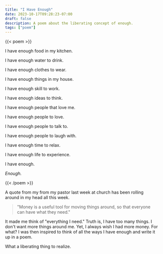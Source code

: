 ```yaml
---
title: "I Have Enough"
date: 2023-10-17T09:28:23-07:00
draft: false
description: A poem about the liberating concept of enough.
tags: ["poem"]
---
```


{{< poem >}}

I have enough food in my kitchen.

I have enough water to drink.

I have enough clothes to wear.

I have enough things in my house.

I have enough skill to work.

I have enough ideas to think.

I have enough people that love me.

I have enough people to love.

I have enough people to talk to.

I have enough people to laugh with.

I have enough time to relax.

I have enough life to experience.

I have enough.

_Enough._

{{< /poem >}}

A quote from my from my pastor last week at church has been rolling around in my head all this week.

> "Money is a useful tool for moving things around, so that everyone can have what they need."

It made me think of "everything I need." Truth is, I have too many things. I don't want more things around me. Yet, I always wish I had more money. For what? I was then inspired to think of all the ways I have enough and write it up in a poem.

What a liberating thing to realize.
